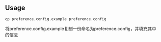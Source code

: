 
## Usage
```
cp preference.config.example preference.config
```
将preference.config.example复制一份命名为preference.config，并填充其中的信息